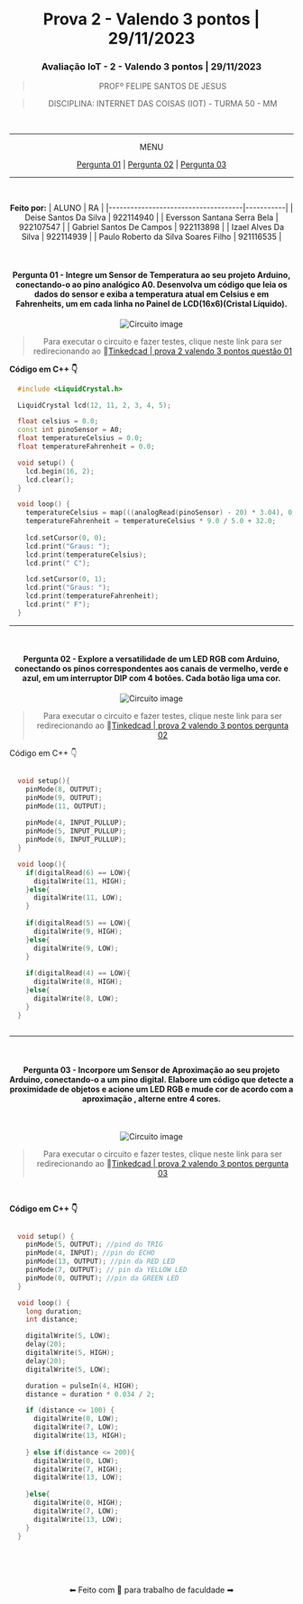 <div align="center">

# Prova 2 - Valendo 3 pontos | 29/11/2023
### Avaliação IoT - 2 - Valendo 3 pontos | 29/11/2023

>PROFº FELIPE SANTOS DE JESUS

>DISCIPLINA: INTERNET DAS COISAS (IOT) - TURMA 50 - MM

<br>

---
MENU

[Pergunta 01](#1-integre-um-sensor-de-temperatura-ao-seu-projeto-arduino-conectando-o-ao-pino-analógico-a0-desenvolva-um-código-que-leia-os-dados-do-sensor-e-exiba-a-temperatura-atual-em-celsius-e-em-fahrenheits-um-em-cada-linha-no-painel-de-lcd16x6cristal-líquido) | [Pergunta 02](#2---explore-a-versatilidade-de-um-led-rgb-com-arduino-conectando-os-pinos-correspondentes-aos-canais-de-vermelho-verde-e-azul-em-um-interruptor-dip-com-4-botões-cada-botão-liga-uma-cor) | [Pergunta 03](#3---incorpore-um-sensor-de-aproximação-ao-seu-projeto-arduino-conectando-o-a-um-pino-digital-elabore-um-código-que-detecte-a-proximidade-de-objetos-e-acione-um-led-rgb-e-mude-cor-de-acordo-com-a-aproximação--alterne-entre-4-cores)

---

<br>

**Feito por:**
| ALUNO                               | RA        |
|-------------------------------------|-----------|
| Deise Santos Da Silva               | 922114940 |
| Eversson Santana Serra Bela         | 922107547 |
| Gabriel Santos De Campos            | 922113898 |
| Izael Alves Da Silva                | 922114939 |
| Paulo Roberto da Silva Soares Filho | 921116535 |


<br>

#### Pergunta 01 - Integre um Sensor de Temperatura ao seu projeto Arduino, conectando-o ao pino analógico A0. Desenvolva um código que leia os dados do sensor e exiba a temperatura atual em Celsius e em Fahrenheits, um em cada linha no Painel de LCD(16x6)(Cristal Líquido).

![Circuito image](../contents/images/pergunta_01.gif)

>Para executar o circuito e fazer testes, clique neste link para ser redirecionando ao 🔗[Tinkedcad | prova 2 valendo 3 pontos questão 01]()

</div>

**Código em C++ 👇**
```c++
  #include <LiquidCrystal.h>

  LiquidCrystal lcd(12, 11, 2, 3, 4, 5);

  float celsius = 0.0;
  const int pinoSensor = A0;
  float temperatureCelsius = 0.0;
  float temperatureFahrenheit = 0.0;

  void setup() {
    lcd.begin(16, 2);
    lcd.clear();
  }

  void loop() {
    temperatureCelsius = map(((analogRead(pinoSensor) - 20) * 3.04), 0, 1023, -40, 125); 
    temperatureFahrenheit = temperatureCelsius * 9.0 / 5.0 + 32.0;
    
    lcd.setCursor(0, 0);
    lcd.print("Graus: ");
    lcd.print(temperatureCelsius);
    lcd.print(" C");

    lcd.setCursor(0, 1);
    lcd.print("Graus: ");
    lcd.print(temperatureFahrenheit);
    lcd.print(" F");
  }
```
---
<br>

<div align="center">

#### Pergunta 02 - Explore a versatilidade de um LED RGB com Arduino, conectando os pinos correspondentes aos canais de vermelho, verde e azul, em um interruptor DIP com 4 botões. Cada botão liga uma cor.

![Circuito image](../contents/images/pergunta_02.gif)

>Para executar o circuito e fazer testes, clique neste link para ser redirecionando ao 🔗[Tinkedcad | prova 2 valendo 3 pontos pergunta 02]()

</div>

Código em C++ 👇
```c++

  void setup(){
    pinMode(8, OUTPUT);
    pinMode(9, OUTPUT);
    pinMode(11, OUTPUT);
    
    pinMode(4, INPUT_PULLUP);
    pinMode(5, INPUT_PULLUP);
    pinMode(6, INPUT_PULLUP);
  }

  void loop(){
    if(digitalRead(6) == LOW){
      digitalWrite(11, HIGH);
    }else{
      digitalWrite(11, LOW);
    }
    
    if(digitalRead(5) == LOW){
      digitalWrite(9, HIGH);
    }else{
      digitalWrite(9, LOW);
    }
    
    if(digitalRead(4) == LOW){
      digitalWrite(8, HIGH);
    }else{
      digitalWrite(8, LOW);
    }
  }
  
```

---

<br/>

<div align="center">

#### Pergunta 03 - Incorpore um Sensor de Aproximação ao seu projeto Arduino, conectando-o a um pino digital. Elabore um código que detecte a proximidade de objetos e acione um LED RGB e mude cor de acordo com a aproximação , alterne entre 4 cores.

<br/>

![Circuito image](../contents/images/pergunta_03.gif)

>Para executar o circuito e fazer testes, clique neste link para ser redirecionando ao 🔗[Tinkedcad | prova 2 valendo 3 pontos pergunta 03]()
</div>
<br/>

**Código em C++ 👇**
```c++

  void setup() {
    pinMode(5, OUTPUT); //pind do TRIG
    pinMode(4, INPUT); //pin do ECHO
    pinMode(13, OUTPUT); //pin da RED LED
    pinMode(7, OUTPUT); // pin da YELLOW LED
    pinMode(0, OUTPUT); //pin da GREEN LED
  }

  void loop() {
    long duration;
    int distance;

    digitalWrite(5, LOW);
    delay(20);
    digitalWrite(5, HIGH);
    delay(20);
    digitalWrite(5, LOW);

    duration = pulseIn(4, HIGH);
    distance = duration * 0.034 / 2;

    if (distance <= 100) {
      digitalWrite(0, LOW);
      digitalWrite(7, LOW); 
      digitalWrite(13, HIGH);
      
    } else if(distance <= 200){
      digitalWrite(0, LOW);
      digitalWrite(7, HIGH); 
      digitalWrite(13, LOW);
      
    }else{
      digitalWrite(0, HIGH);
      digitalWrite(7, LOW); 
      digitalWrite(13, LOW);
    }
  }

```

<br>
<br>
<br>
<p align="center">⬅ Feito com 💖 para trabalho de faculdade ➡</p>
